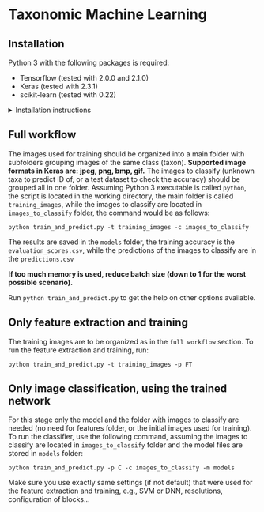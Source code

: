 # Taxonomic Machine Learning

## Installation

Python 3 with the following packages is required:
* Tensorflow (tested with 2.0.0 and 2.1.0)
* Keras (tested with 2.3.1)
* scikit-learn (tested with 0.22)

<details>
<summary>Installation instructions</summary>
<p>

Tensorflow website has great instructions on how to install python and its packages and how to set up and use virtual environments.
Follow this link https://www.tensorflow.org/install/pip, follow the instructions for your operating system, use the method with virtual environments if possible. If python 3 is not installed, this website also has instructions on how to get it.

After tensorflow is installed, installing other packages using `pip` is straightforward. If using the virtual environments, make sure the other packages are installed under the same environment as tensorflow!
For keras the command would be as follows:
```
pip install --upgrade keras
```

For installing scikit-learn, use the same environment and `pip`, if possible, like so:
```
pip install --upgrade scikit-learn
```

For more information on scikit-learn installation, consult this page https://scikit-learn.org/stable/install.html.

Lastly, download or clone the repository with the script, or copy the script file from GitHub to your machine (`Code` button).

</p>
</details>

## Full workflow

The images used for training should be organized into a main folder with subfolders grouping images of the same class (taxon).
**Supported image formats in Keras are: jpeg, png, bmp, gif.**
The images to classify (unknown taxa to predict ID of, or a test dataset to check the accuracy) should be grouped all in one folder.
Assuming Python 3 executable is called `python`, the script is located in the working directory, the main folder is called `training_images`, while the images to classify are located in `images_to_classify` folder, the command would be as follows:

```
python train_and_predict.py -t training_images -c images_to_classify
```

The results are saved in the `models` folder, the training accuracy is the `evaluation_scores.csv`, while the predictions of the images to classify are in the `predictions.csv`

**If too much memory is used, reduce batch size (down to 1 for the worst possible scenario).**

Run `python train_and_predict.py` to get the help on other options available.

## Only feature extraction and training

The training images are to be organized as in the `full workflow` section. To run the feature extraction and training, run:

```
python train_and_predict.py -t training_images -p FT
```

## Only image classification, using the trained network

For this stage only the model and the folder with images to classify are needed (no need for features folder, or the initial images used for training). To run the classifier, use the following command, assuming the images to classify are located in `images_to_classify` folder and the model files are stored in `models` folder:

```
python train_and_predict.py -p C -c images_to_classify -m models
```

Make sure you use exactly same settings (if not default) that were used for the feature extraction and training, e.g., SVM or DNN, resolutions, configuration of blocks...